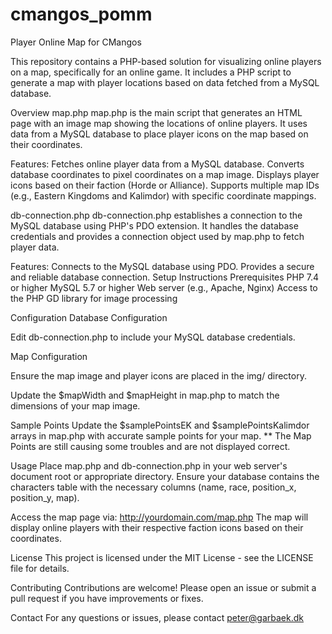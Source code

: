 # cmangos_pomm
Player Online Map for CMangos

This repository contains a PHP-based solution for visualizing online players on a map, specifically for an online game. It includes a PHP script to generate a map with player locations based on data fetched from a MySQL database.

Overview
map.php
map.php is the main script that generates an HTML page with an image map showing the locations of online players. It uses data from a MySQL database to place player icons on the map based on their coordinates.

Features:
Fetches online player data from a MySQL database.
Converts database coordinates to pixel coordinates on a map image.
Displays player icons based on their faction (Horde or Alliance).
Supports multiple map IDs (e.g., Eastern Kingdoms and Kalimdor) with specific coordinate mappings.

db-connection.php
db-connection.php establishes a connection to the MySQL database using PHP's PDO extension. It handles the database credentials and provides a connection object used by map.php to fetch player data.

Features:
Connects to the MySQL database using PDO.
Provides a secure and reliable database connection.
Setup Instructions
Prerequisites
PHP 7.4 or higher
MySQL 5.7 or higher
Web server (e.g., Apache, Nginx)
Access to the PHP GD library for image processing

Configuration
Database Configuration

Edit db-connection.php to include your MySQL database credentials.

Map Configuration

Ensure the map image and player icons are placed in the img/ directory.

Update the $mapWidth and $mapHeight in map.php to match the dimensions of your map image.

Sample Points
Update the $samplePointsEK and $samplePointsKalimdor arrays in map.php with accurate sample points for your map.
** The Map Points are still causing some troubles and are not displayed correct.

Usage
Place map.php and db-connection.php in your web server's document root or appropriate directory.
Ensure your database contains the characters table with the necessary columns (name, race, position_x, position_y, map).

Access the map page via: http://yourdomain.com/map.php
The map will display online players with their respective faction icons based on their coordinates.

License
This project is licensed under the MIT License - see the LICENSE file for details.

Contributing
Contributions are welcome! Please open an issue or submit a pull request if you have improvements or fixes.

Contact
For any questions or issues, please contact peter@garbaek.dk
